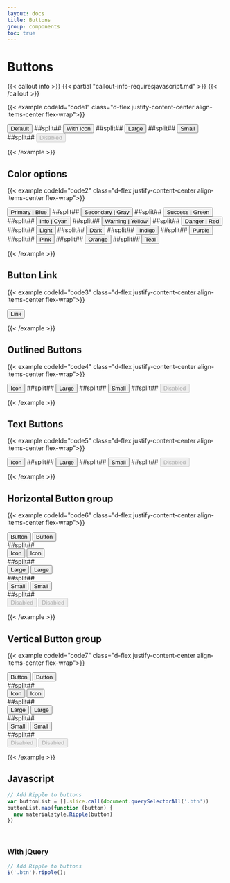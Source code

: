 ```yaml
---
layout: docs
title: Buttons
group: components
toc: true
---
```


# Buttons

{{< callout info >}}
{{< partial "callout-info-requiresjavascript.md" >}}
{{< /callout >}}

{{< example codeId="code1" class="d-flex justify-content-center align-items-center flex-wrap">}}

<button type="button" class="btn btn-purple m-1">
  Default
</button>
##split##
<button type="button" class="btn btn-purple m-1">
  With Icon <i class="bi bi-star-fill"></i>
</button>
##split##
<button type="button" class="btn btn-purple btn-lg m-1">
  Large
</button>
##split##
<button type="button" class="btn btn-purple btn-sm m-1">
  Small
</button>
##split##
<button type="button" class="btn btn-purple m-1" disabled>
  Disabled
</button>

{{< /example >}}

## Color options

{{< example codeId="code2" class="d-flex justify-content-center align-items-center flex-wrap">}}

<button type="button" class="btn btn-primary m-1">
  Primary | Blue
</button>
##split##
<button type="button" class="btn btn-secondary m-1">
  Secondary | Gray
</button>
##split##
<button type="button" class="btn btn-success m-1">
  Success | Green
</button>
##split##
<button type="button" class="btn btn-info m-1">
  Info | Cyan
</button>
##split##
<button type="button" class="btn btn-warning m-1">
  Warning | Yellow
</button>
##split##
<button type="button" class="btn btn-danger m-1">
  Danger | Red
</button>
##split##
<button type="button" class="btn btn-light m-1">
  Light
</button>
##split##
<button type="button" class="btn btn-dark m-1">
  Dark
</button>
##split##
<button type="button" class="btn btn-indigo m-1">
  Indigo
</button>
##split##
<button type="button" class="btn btn-purple m-1">
  Purple
</button>
##split##
<button type="button" class="btn btn-pink m-1">
  Pink
</button>
##split##
<button type="button" class="btn btn-orange m-1">
  Orange
</button>
##split##
<button type="button" class="btn btn-teal m-1">
  Teal
</button>

{{< /example >}}

## Button Link
{{< example codeId="code3" class="d-flex justify-content-center align-items-center flex-wrap">}}

<button type="button" class="btn btn-link m-1">
  Link
</button>
        
{{< /example >}}

## Outlined Buttons
{{< example codeId="code4" class="d-flex justify-content-center align-items-center flex-wrap">}}

<button type="button" class="btn btn-outline-pink m-1">
  Icon <i class="bi bi-star-fill"></i>
</button>
##split##
<button type="button" class="btn btn-outline-pink btn-lg m-1">
  Large
</button>
##split##
<button type="button" class="btn btn-outline-pink btn-sm m-1">
  Small
</button>
##split##
<button type="button" class="btn btn-outline-pink m-1" disabled>
  Disabled
</button>
        
{{< /example >}}

## Text Buttons
{{< example codeId="code5" class="d-flex justify-content-center align-items-center flex-wrap">}}

<button type="button" class="btn btn-text-green m-1">
  Icon <i class="bi bi-star-fill"></i>
</button>
##split##
<button type="button" class="btn btn-text-green btn-lg m-1">
  Large
</button>
##split##
<button type="button" class="btn btn-text-green btn-sm m-1">
  Small
</button>
##split##
<button type="button" class="btn btn-text-green m-1" disabled>
  Disabled
</button>
        
{{< /example >}}

## Horizontal Button group
{{< example codeId="code6" class="d-flex justify-content-center align-items-center flex-wrap">}}

<div class="btn-group m-1">
  <button type="button" class="btn btn-indigo">Button</button>
  <button type="button" class="btn btn-indigo">Button</button>
</div>
##split##
<div class="btn-group m-1">
  <button type="button" class="btn btn-indigo">
    Icon <i class="bi bi-star-fill"></i>
  </button>
  <button type="button" class="btn btn-indigo">
    Icon <i class="bi bi-star-fill"></i>
  </button>
</div>
##split##
<div class="btn-group m-1">
  <button type="button" class="btn btn-indigo btn-lg">Large</button>
  <button type="button" class="btn btn-indigo btn-lg">Large</button>
</div>
##split##
<div class="btn-group m-1">
  <button type="button" class="btn btn-indigo btn-sm">Small</button>
  <button type="button" class="btn btn-indigo btn-sm">Small</button>
</div>
##split##
<div class="btn-group m-1">
  <button type="button" class="btn btn-indigo" disabled>Disabled</button>
  <button type="button" class="btn btn-indigo" disabled>Disabled</button>
</div>

{{< /example >}}

## Vertical Button group
{{< example codeId="code7" class="d-flex justify-content-center align-items-center flex-wrap">}}

<div class="btn-group-vertical m-1">
  <button type="button" class="btn btn-indigo">Button</button>
  <button type="button" class="btn btn-indigo">Button</button>
</div>
##split##
<div class="btn-group-vertical m-1">
  <button type="button" class="btn btn-indigo">
    Icon <i class="bi bi-star-fill"></i>
  </button>
  <button type="button" class="btn btn-indigo">
    Icon <i class="bi bi-star-fill"></i>
  </button>
</div>
##split##
<div class="btn-group-vertical m-1">
  <button type="button" class="btn btn-indigo btn-lg">Large</button>
  <button type="button" class="btn btn-indigo btn-lg">Large</button>
</div>
##split##
<div class="btn-group-vertical m-1">
  <button type="button" class="btn btn-indigo btn-sm">Small</button>
  <button type="button" class="btn btn-indigo btn-sm">Small</button>
</div>
##split##
<div class="btn-group-vertical m-1">
  <button type="button" class="btn btn-indigo" disabled>Disabled</button>
  <button type="button" class="btn btn-indigo" disabled>Disabled</button>
</div>
        
{{< /example >}}

## Javascript
```javascript
// Add Ripple to buttons
var buttonList = [].slice.call(document.querySelectorAll('.btn'))
buttonList.map(function (button) {
  new materialstyle.Ripple(button)
})
```

<br>

### With jQuery
```javascript
// Add Ripple to buttons
$('.btn').ripple();
```

